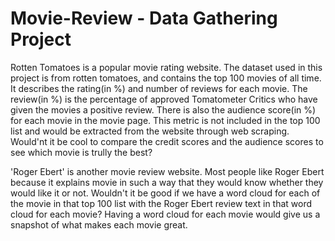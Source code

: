 # Movie-Review - Data Gathering Project

Rotten Tomatoes is a popular movie rating website. The dataset used in this project is from rotten tomatoes, and contains the top 100 movies of all time. It describes the rating(in %) and number of reviews for each movie. The review(in %) is the percentage of approved Tomatometer Critics who have given the movies a positive review. There is also the audience score(in %) for each movie in the movie page. This metric is not included in the top 100 list and would be extracted from the website through web scraping. Would'nt it be cool to compare the credit scores and the audience scores to see which movie is trully the best?

'Roger Ebert' is another movie review website. Most people like Roger Ebert because it explains movie in such a way that they would know whether they would like it or not. Wouldn't it be good if we have a word cloud for each of the movie in that top 100 list with the Roger Ebert review text in that word cloud for each movie? Having a word cloud for each movie would give us a snapshot of what makes each movie great.
